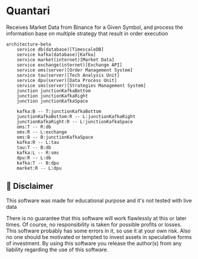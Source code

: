 # Quantari

Receives Market Data from Binance for a Given Symbol,
and process the information base on multiple strategy that result in order execution

```mermaid
architecture-beta
    service db(database)[TimescaleDB]
    service kafka(database)[Kafka]
    service market(internet)[Market Data]
    service exchange(internet)[Exchange API]
    service oms(server)[Order Management System]
    service tau(server)[Tech Analysis Unit]
    service dpu(server)[Data Process Unit]
    service sms(server)[Strategies Management System]
    junction junctionKafkaBottom
    junction junctionKafkaRight
    junction junctionKafkaSpace

    kafka:B -- T:junctionKafkaBottom
    junctionKafkaBottom:R -- L:junctionKafkaRight
    junctionKafkaRight:R -- L:junctionKafkaSpace
    oms:T -- R:db
    oms:R -- L:exchange
    oms:B -- B:junctionKafkaSpace
    kafka:R -- L:tau
    tau:T -- B:db
    kafka:L -- R:sms
    dpu:R -- L:db
    kafka:T -- B:dpu
    market:R -- L:dpu
```

## 📌 Disclaimer

This software was made for educational purpose and it's not tested with live data

There is no guarantee that this software will work flawlessly at this or later
times. Of course, no responsibility is taken for possible profits or losses.
This software probably has some errors in it, so use it at your own risk. Also
no one should be motivated or tempted to invest assets in speculative forms of
investment. By using this software you release the author(s) from any liability
regarding the use of this software.
